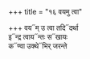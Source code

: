 +++
title = "१६ वयमु त्वा"

+++
वय᳓म् उ त्वा तदि᳓दर्था  
इ᳓न्द्र त्वाय᳓न्तः स᳓खायः  
क᳓ण्वा उक्थे᳓भिर् जरन्ते